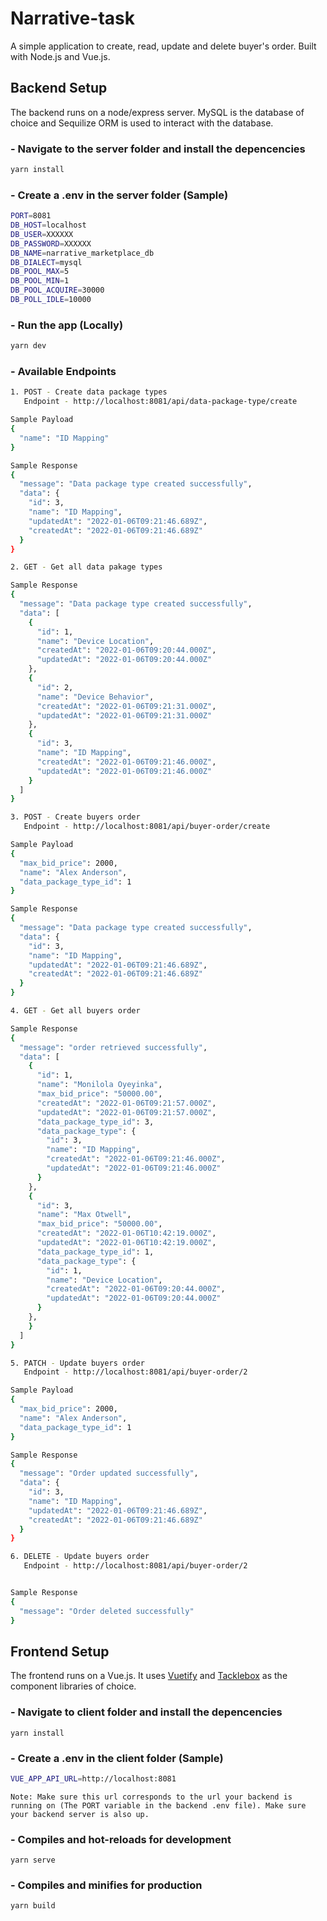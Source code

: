 # Narrative-task

A simple application to create, read, update and delete buyer's order. Built with Node.js and Vue.js.

## Backend Setup

The backend runs on a node/express server. MySQL is the database of choice and Sequilize ORM is used to interact with the database.

### - Navigate to the server folder and install the depencencies

```bash
yarn install
```

### - Create a .env in the server folder (Sample)

```bash
PORT=8081
DB_HOST=localhost
DB_USER=XXXXXX
DB_PASSWORD=XXXXXX
DB_NAME=narrative_marketplace_db
DB_DIALECT=mysql
DB_POOL_MAX=5
DB_POOL_MIN=1
DB_POOL_ACQUIRE=30000
DB_POLL_IDLE=10000
```

### - Run the app (Locally)

```bash
yarn dev
```

### - Available Endpoints

```bash
1. POST - Create data package types
   Endpoint - http://localhost:8081/api/data-package-type/create

Sample Payload
{
  "name": "ID Mapping"
}

Sample Response
{
  "message": "Data package type created successfully",
  "data": {
    "id": 3,
    "name": "ID Mapping",
    "updatedAt": "2022-01-06T09:21:46.689Z",
    "createdAt": "2022-01-06T09:21:46.689Z"
  }
}

2. GET - Get all data pakage types

Sample Response
{
  "message": "Data package type created successfully",
  "data": [
    {
      "id": 1,
      "name": "Device Location",
      "createdAt": "2022-01-06T09:20:44.000Z",
      "updatedAt": "2022-01-06T09:20:44.000Z"
    },
    {
      "id": 2,
      "name": "Device Behavior",
      "createdAt": "2022-01-06T09:21:31.000Z",
      "updatedAt": "2022-01-06T09:21:31.000Z"
    },
    {
      "id": 3,
      "name": "ID Mapping",
      "createdAt": "2022-01-06T09:21:46.000Z",
      "updatedAt": "2022-01-06T09:21:46.000Z"
    }
  ]
}

3. POST - Create buyers order
   Endpoint - http://localhost:8081/api/buyer-order/create

Sample Payload
{
  "max_bid_price": 2000,
  "name": "Alex Anderson",
  "data_package_type_id": 1
}

Sample Response
{
  "message": "Data package type created successfully",
  "data": {
    "id": 3,
    "name": "ID Mapping",
    "updatedAt": "2022-01-06T09:21:46.689Z",
    "createdAt": "2022-01-06T09:21:46.689Z"
  }
}

4. GET - Get all buyers order

Sample Response
{
  "message": "order retrieved successfully",
  "data": [
    {
      "id": 1,
      "name": "Monilola Oyeyinka",
      "max_bid_price": "50000.00",
      "createdAt": "2022-01-06T09:21:57.000Z",
      "updatedAt": "2022-01-06T09:21:57.000Z",
      "data_package_type_id": 3,
      "data_package_type": {
        "id": 3,
        "name": "ID Mapping",
        "createdAt": "2022-01-06T09:21:46.000Z",
        "updatedAt": "2022-01-06T09:21:46.000Z"
      }
    },
    {
      "id": 3,
      "name": "Max Otwell",
      "max_bid_price": "50000.00",
      "createdAt": "2022-01-06T10:42:19.000Z",
      "updatedAt": "2022-01-06T10:42:19.000Z",
      "data_package_type_id": 1,
      "data_package_type": {
        "id": 1,
        "name": "Device Location",
        "createdAt": "2022-01-06T09:20:44.000Z",
        "updatedAt": "2022-01-06T09:20:44.000Z"
      }
    },
    }
  ]
}

5. PATCH - Update buyers order
   Endpoint - http://localhost:8081/api/buyer-order/2

Sample Payload
{
  "max_bid_price": 2000,
  "name": "Alex Anderson",
  "data_package_type_id": 1
}

Sample Response
{
  "message": "Order updated successfully",
  "data": {
    "id": 3,
    "name": "ID Mapping",
    "updatedAt": "2022-01-06T09:21:46.689Z",
    "createdAt": "2022-01-06T09:21:46.689Z"
  }
}

6. DELETE - Update buyers order
   Endpoint - http://localhost:8081/api/buyer-order/2


Sample Response
{
  "message": "Order deleted successfully"
}


```

## Frontend Setup

The frontend runs on a Vue.js. It uses [Vuetify](https://vuetifyjs.com/en/) and [Tacklebox](https://docs.narrative.dev/tacklebox) as the component libraries of choice.

### - Navigate to client folder and install the depencencies

```
yarn install
```

### - Create a .env in the client folder (Sample)

```bash
VUE_APP_API_URL=http://localhost:8081
```

`Note: Make sure this url corresponds to the url your backend is running on (The PORT variable in the backend .env file). Make sure your backend server is also up.`

### - Compiles and hot-reloads for development

```
yarn serve
```

### - Compiles and minifies for production

```
yarn build
```

